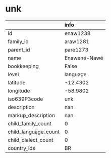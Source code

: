 # unk
|                      | info         |
|:---------------------|:-------------|
| id                   | enaw1238     |
| family_id            | araw1281     |
| parent_id            | pare1273     |
| name                 | Enawené-Nawé |
| bookkeeping          | False        |
| level                | language     |
| latitude             | -12.4302     |
| longitude            | -58.9802     |
| iso639P3code         | unk          |
| description          | nan          |
| markup_description   | nan          |
| child_family_count   | 0            |
| child_language_count | 0            |
| child_dialect_count  | 0            |
| country_ids          | BR           |